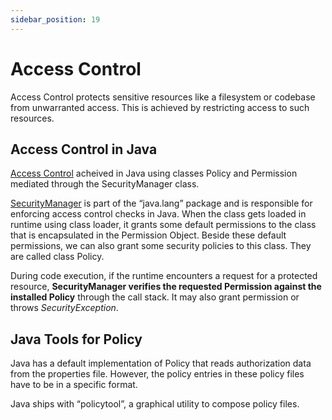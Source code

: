 ```yaml
---
sidebar_position: 19
---
```

# Access Control
Access Control protects sensitive resources like a filesystem or codebase from unwarranted access. This is achieved by restricting access to such resources.

## Access Control in Java
[Access Control](https://docs.oracle.com/en/java/javase/11/security/java-authentication-and-authorization-service-jaas-reference-guide.html) acheived in Java using classes Policy and Permission mediated through the SecurityManager class.

[SecurityManager](https://docs.oracle.com/javase/7/docs/api/java/lang/SecurityManager.html) is part of the “java.lang” package and is responsible for enforcing access control checks in Java.
When the class gets loaded in runtime using class loader, it grants some default permissions to the class that is encapsulated in the Permission Object. Beside these default permissions, we can also grant some security policies to this class. They are called class Policy.

During code execution, if the runtime encounters a request for a protected resource, **SecurityManager verifies the requested Permission against the installed Policy** through the call stack. It may also grant permission or throws *SecurityException*.

## Java Tools for Policy
Java has a default implementation of Policy that reads authorization data from the properties file. However, the policy entries in these policy files have to be in a specific format.

Java ships with “policytool”, a graphical utility to compose policy files.
